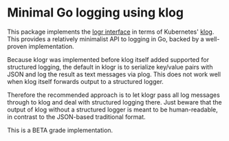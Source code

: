 # Minimal Go logging using klog

This package implements the [logr interface](https://github.com/go-logr/logr)
in terms of Kubernetes' [klog](https://github.com/kubernetes/klog).  This
provides a relatively minimalist API to logging in Go, backed by a well-proven
implementation.

Because klogr was implemented before klog itself added supported for
structured logging, the default in klogr is to serialize key/value
pairs with JSON and log the result as text messages via plog. This
does not work well when klog itself forwards output to a structured
logger.

Therefore the recommended approach is to let klogr pass all log
messages through to klog and deal with structured logging there. Just
beware that the output of klog without a structured logger is meant to
be human-readable, in contrast to the JSON-based traditional format.

This is a BETA grade implementation.
